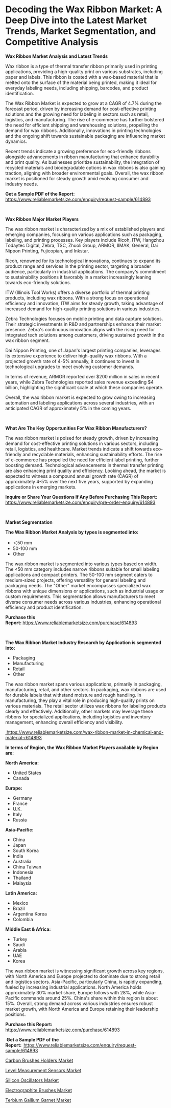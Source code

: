 <p><h1>Decoding the Wax Ribbon Market: A Deep Dive into the Latest Market Trends, Market Segmentation, and Competitive Analysis</h1></p><p><strong>Wax Ribbon Market Analysis and Latest Trends</strong></p>
<p><p>Wax ribbon is a type of thermal transfer ribbon primarily used in printing applications, providing a high-quality print on various substrates, including paper and labels. This ribbon is coated with a wax-based material that is melted onto the surface of the material being printed, making it ideal for everyday labeling needs, including shipping, barcodes, and product identification.</p><p>The Wax Ribbon Market is expected to grow at a CAGR of 4.7% during the forecast period, driven by increasing demand for cost-effective printing solutions and the growing need for labeling in sectors such as retail, logistics, and manufacturing. The rise of e-commerce has further bolstered the need for efficient shipping and warehousing solutions, propelling the demand for wax ribbons. Additionally, innovations in printing technologies and the ongoing shift towards sustainable packaging are influencing market dynamics.</p><p>Recent trends indicate a growing preference for eco-friendly ribbons alongside advancements in ribbon manufacturing that enhance durability and print quality. As businesses prioritize sustainability, the integration of recycled materials and biodegradable options in wax ribbons is also gaining traction, aligning with broader environmental goals. Overall, the wax ribbon market is positioned for steady growth amid evolving consumer and industry needs.</p></p>
<p><strong>Get a Sample PDF of the Report:&nbsp;</strong> <a href="https://www.reliablemarketsize.com/enquiry/request-sample/614893?utm_campaign=1176&utm_medium=2&utm_source=Github&utm_content=ia&utm_term=01102024&utm_id=wax-ribbon">https://www.reliablemarketsize.com/enquiry/request-sample/614893</a></p>
<p>&nbsp;</p>
<p><strong>Wax Ribbon Major Market Players</strong></p>
<p><p>The wax ribbon market is characterized by a mix of established players and emerging companies, focusing on various applications such as packaging, labeling, and printing processes. Key players include Ricoh, ITW, Hangzhou Todaytec Digital, Zebra, TSC, Zhuoli Group, ARMOR, IIMAK, General, Dai Nippon Printing, Fujicopian, and Inkstar.</p><p>Ricoh, renowned for its technological innovations, continues to expand its product range and services in the printing sector, targeting a broader audience, particularly in industrial applications. The company's commitment to sustainability positions it favorably in a market increasingly leaning towards eco-friendly solutions.</p><p>ITW (Illinois Tool Works) offers a diverse portfolio of thermal printing products, including wax ribbons. With a strong focus on operational efficiency and innovation, ITW aims for steady growth, taking advantage of increased demand for high-quality printing solutions in various industries.</p><p>Zebra Technologies focuses on mobile printing and data capture solutions. Their strategic investments in R&D and partnerships enhance their market presence. Zebra's continuous innovation aligns with the rising need for integrated tech solutions among customers, driving sustained growth in the wax ribbon segment.</p><p>Dai Nippon Printing, one of Japan's largest printing companies, leverages its extensive experience to deliver high-quality wax ribbons. With a projected growth rate of 4-5% annually, it continues to invest in technological upgrades to meet evolving customer demands.</p><p>In terms of revenue, ARMOR reported over $200 million in sales in recent years, while Zebra Technologies reported sales revenue exceeding $4 billion, highlighting the significant scale at which these companies operate.</p><p>Overall, the wax ribbon market is expected to grow owing to increasing automation and labeling applications across several industries, with an anticipated CAGR of approximately 5% in the coming years.</p></p>
<p>&nbsp;</p>
<p><strong>What Are The Key Opportunities For Wax Ribbon Manufacturers?</strong></p>
<p><p>The wax ribbon market is poised for steady growth, driven by increasing demand for cost-effective printing solutions in various sectors, including retail, logistics, and healthcare. Market trends indicate a shift towards eco-friendly and recyclable materials, enhancing sustainability efforts. The rise of e-commerce has propelled the need for efficient label printing, further boosting demand. Technological advancements in thermal transfer printing are also enhancing print quality and efficiency. Looking ahead, the market is expected to witness a compound annual growth rate (CAGR) of approximately 4-5% over the next five years, supported by expanding applications in emerging markets.</p></p>
<p><strong>Inquire or Share Your Questions If Any Before Purchasing This Report:</strong> <a href="https://www.reliablemarketsize.com/enquiry/pre-order-enquiry/614893?utm_campaign=1176&utm_medium=2&utm_source=Github&utm_content=ia&utm_term=01102024&utm_id=wax-ribbon">https://www.reliablemarketsize.com/enquiry/pre-order-enquiry/614893</a></p>
<p>&nbsp;</p>
<p><strong>Market Segmentation</strong></p>
<p><strong>The Wax Ribbon Market Analysis by types is segmented into:</strong></p>
<p><ul><li>＜50 mm</li><li>50-100 mm</li><li>Other</li></ul></p>
<p><p>The wax ribbon market is segmented into various types based on width. The <50 mm category includes narrow ribbons suitable for small labeling applications and compact printers. The 50-100 mm segment caters to medium-sized projects, offering versatility for general labeling and packaging needs. The "Other" market encompasses specialized wax ribbons with unique dimensions or applications, such as industrial usage or custom requirements. This segmentation allows manufacturers to meet diverse consumer needs across various industries, enhancing operational efficiency and product identification.</p></p>
<p><strong>Purchase this Report:&nbsp;</strong><a href="https://www.reliablemarketsize.com/purchase/614893?utm_campaign=1176&utm_medium=2&utm_source=Github&utm_content=ia&utm_term=01102024&utm_id=wax-ribbon">https://www.reliablemarketsize.com/purchase/614893</a></p>
<p>&nbsp;</p>
<p><strong>The Wax Ribbon Market Industry Research by Application is segmented into:</strong></p>
<p><ul><li>Packaging</li><li>Manufacturing</li><li>Retail</li><li>Other</li></ul></p>
<p><p>The wax ribbon market spans various applications, primarily in packaging, manufacturing, retail, and other sectors. In packaging, wax ribbons are used for durable labels that withstand moisture and rough handling. In manufacturing, they play a vital role in producing high-quality prints on various materials. The retail sector utilizes wax ribbons for labeling products clearly and effectively. Additionally, other markets may leverage these ribbons for specialized applications, including logistics and inventory management, enhancing overall efficiency and visibility.</p></p>
<p><a href="https://www.reliablemarketsize.com/wax-ribbon-market-in-chemical-and-material-r614893?utm_campaign=1176&utm_medium=2&utm_source=Github&utm_content=ia&utm_term=01102024&utm_id=wax-ribbon">&nbsp;https://www.reliablemarketsize.com/wax-ribbon-market-in-chemical-and-material-r614893</a></p>
<p><strong>In terms of Region, the Wax Ribbon Market Players available by Region are:</strong></p>
<p>
    <p> <strong> North America: </strong>
        <ul>
            <li>United States</li>
            <li>Canada</li>
        </ul>
        </p> 
    <p> <strong> Europe: </strong>
        <ul>
            <li>Germany</li>
            <li>France</li>
            <li>U.K.</li>
            <li>Italy</li>
            <li>Russia</li>
        </ul>
        </p> 
    <p> <strong> Asia-Pacific: </strong>
        <ul>
            <li>China</li>
            <li>Japan</li>
            <li>South Korea</li>
            <li>India</li>
            <li>Australia</li>
            <li>China Taiwan</li>
            <li>Indonesia</li>
            <li>Thailand</li>
            <li>Malaysia</li>
        </ul>
        </p> 
    <p> <strong> Latin America: </strong>
        <ul>
            <li>Mexico</li>
            <li>Brazil</li>
            <li>Argentina Korea</li>
            <li>Colombia</li>
        </ul>
        </p> 
    <p> <strong> Middle East & Africa: </strong>
        <ul>
            <li>Turkey</li>
            <li>Saudi</li>
            <li>Arabia</li>
            <li>UAE</li>
            <li>Korea</li>
        </ul>
    </p>
    </p>
<p><p>The wax ribbon market is witnessing significant growth across key regions, with North America and Europe projected to dominate due to strong retail and logistics sectors. Asia-Pacific, particularly China, is rapidly expanding, fueled by increasing industrial applications. North America holds approximately 30% market share, Europe follows with 28%, while Asia-Pacific commands around 25%. China's share within this region is about 15%. Overall, strong demand across various industries ensures robust market growth, with North America and Europe retaining their leadership positions.</p></p>
<p><strong>Purchase this Report: </strong><a href="https://www.reliablemarketsize.com/purchase/614893?utm_campaign=1176&utm_medium=2&utm_source=Github&utm_content=ia&utm_term=01102024&utm_id=wax-ribbon">https://www.reliablemarketsize.com/purchase/614893</a></p>
<p>&nbsp;<strong>Get a Sample PDF of the Report:&nbsp;&nbsp;</strong><a href="https://www.reliablemarketsize.com/enquiry/request-sample/614893?utm_campaign=1176&utm_medium=2&utm_source=Github&utm_content=ia&utm_term=01102024&utm_id=wax-ribbon">https://www.reliablemarketsize.com/enquiry/request-sample/614893</a></p>
<p><strong></strong></p>
<p><p><a href="https://www.linkedin.com/pulse/carbon-brushes-holders-market-insights-product-type-application-sfk9e?utm_campaign=1176&utm_medium=2&utm_source=Github&utm_content=ia&utm_term=01102024&utm_id=wax-ribbon">Carbon Brushes Holders Market</a></p><p><a href="https://issuu.com/reportprime-2/docs/level-measurement-sensors-market-si_3c726057a38011?utm_campaign=1176&utm_medium=2&utm_source=Github&utm_content=ia&utm_term=01102024&utm_id=wax-ribbon">Level Measurement Sensors Market</a></p><p><a href="https://issuu.com/reportprime-2/docs/silicon-oscillators-market-size-203_69e2fb5fa2e543?utm_campaign=1176&utm_medium=2&utm_source=Github&utm_content=ia&utm_term=01102024&utm_id=wax-ribbon">Silicon Oscillators Market</a></p><p><a href="https://www.linkedin.com/pulse/electrographite-brushes-market-size-share-growth-analysis-8kx3e?utm_campaign=1176&utm_medium=2&utm_source=Github&utm_content=ia&utm_term=01102024&utm_id=wax-ribbon">Electrographite Brushes Market</a></p><p><a href="https://github.com/RickHolmes3/Market-Research-Report-List-6/blob/main/terbium-gallium-garnet-market.md?utm_campaign=1176&utm_medium=2&utm_source=Github&utm_content=ia&utm_term=01102024&utm_id=wax-ribbon">Terbium Gallium Garnet Market</a></p></p>